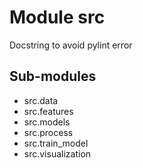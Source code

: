 Module src
==========
Docstring to avoid pylint error

Sub-modules
-----------
* src.data
* src.features
* src.models
* src.process
* src.train_model
* src.visualization